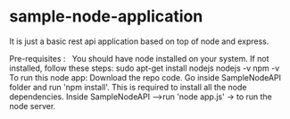 # sample-node-application
It is just a basic rest api application based on top of node and express. 

Pre-requisites :
   You should have node installed on your system.
   If not installed, follow these steps:
    sudo apt-get install nodejs
    nodejs -v
    npm -v
    
To run this node app:
  Download the repo code.
  Go inside SampleNodeAPI folder and run 'npm install'. This is required to install all the node dependencies.
  Inside SampleNodeAPI -->run  'node app.js'  -> to run the node server.    

